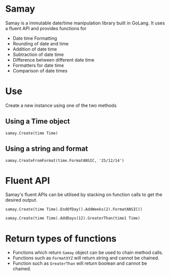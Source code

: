 # Samay
Samay is a immutable date/time manipulation library built in GoLang. It uses a fluent API and provides functions for

- Date time Formatting
- Rounding of date and time
- Addition of date time
- Subtraction of date time
- Difference between different date time
- Formatters for date time
- Comparison of date times

# Use
Create a new instance using one of the two methods

## Using a Time object
```
samay.Create(time Time)
```

## Using a string and format
```
samay.CreateFromFormat(time.FormatANSIC, '25/12/14')
```

# Fluent API
Samay's fluent APIs can be utilised by stacking on function calls to get the desired output.

```
samay.Create(time Time).EndOfDay().AddWeeks(2).FormatANSIC()
```

```
samay.Create(time Time).AddDays(12).GreaterThan(time1 Time)
```

# Return types of functions
- Functions which return ```Samay``` object can be used to chain method calls.
- Functions such as ```FormatXYZ``` will return string and cannot be chained.
- Function such as ```GreaterThan``` will return boolean and cannot be chained.

